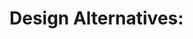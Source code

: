 # Design Alternatives: <Title>

## Overview
<Describe what is being designed in 2-3 sentences>

Example:
This document evaluates multiple design approaches for the user authentication feature. We compare OAuth2.0, session-based, and SaaS-based authentication methods to select the optimal implementation that meets our security and scalability requirements.

---

## Alternative 1: <Design Alternative Name>

**Overview**
<Describe this design alternative in 2-3 sentences>

**Architecture**
```
<Simple diagram showing key components and data flow>
Example:
Client → API Gateway → Auth Service → Token Validation
                         ↓
                    User Database
```

**Pros**
- ✅ Pro 1: <Specific advantage>
- ✅ Pro 2: <Specific advantage>
- ✅ Pro 3: <Specific advantage>
- ✅ Pro 4: <Specific advantage> (optional)
- ✅ Pro 5: <Specific advantage> (optional)

**Cons**
- ❌ Con 1: <Specific limitation or drawback>
- ❌ Con 2: <Specific limitation or drawback>
- ❌ Con 3: <Specific limitation or drawback>
- ❌ Con 4: <Specific limitation or drawback> (optional)
- ❌ Con 5: <Specific limitation or drawback> (optional)

**Implementation Complexity**: Low / Med / High

**Primary Risks**
<Describe the main technical risks in 1-2 sentences>

---

## Alternative 2: <Design Alternative Name>

**Overview**
<Describe this design alternative in 2-3 sentences>

**Architecture**
```
<Simple diagram showing key components and data flow>
```

**Pros**
- ✅ Pro 1: <Specific advantage>
- ✅ Pro 2: <Specific advantage>
- ✅ Pro 3: <Specific advantage>
- ✅ Pro 4: <Specific advantage> (optional)
- ✅ Pro 5: <Specific advantage> (optional)

**Cons**
- ❌ Con 1: <Specific limitation or drawback>
- ❌ Con 2: <Specific limitation or drawback>
- ❌ Con 3: <Specific limitation or drawback>
- ❌ Con 4: <Specific limitation or drawback> (optional)
- ❌ Con 5: <Specific limitation or drawback> (optional)

**Implementation Complexity**: Low / Med / High

**Primary Risks**
<Describe the main technical risks in 1-2 sentences>

---

## Alternative 3: <Design Alternative Name>

**Overview**
<Describe this design alternative in 2-3 sentences>

**Architecture**
```
<Simple diagram showing key components and data flow>
```

**Pros**
- ✅ Pro 1: <Specific advantage>
- ✅ Pro 2: <Specific advantage>
- ✅ Pro 3: <Specific advantage>
- ✅ Pro 4: <Specific advantage> (optional)
- ✅ Pro 5: <Specific advantage> (optional)

**Cons**
- ❌ Con 1: <Specific limitation or drawback>
- ❌ Con 2: <Specific limitation or drawback>
- ❌ Con 3: <Specific limitation or drawback>
- ❌ Con 4: <Specific limitation or drawback> (optional)
- ❌ Con 5: <Specific limitation or drawback> (optional)

**Implementation Complexity**: Low / Med / High

**Primary Risks**
<Describe the main technical risks in 1-2 sentences>

---

## Comparison Matrix

| Criteria | Alternative 1: <Name> | Alternative 2: <Name> | Alternative 3: <Name> |
|----------|----------------------|----------------------|----------------------|
| **Implementation Effort** | 5 person-days | 8 person-days | 3 person-days |
| **Maintainability** | High / Med / Low | High / Med / Low | High / Med / Low |
| **Performance** | 100ms / High / Good | 50ms / Very High | 200ms / Medium |
| **Scalability** | High / Med / Low | High / Med / Low | High / Med / Low |
| **Team Familiarity** | High / Med / Low | High / Med / Low | High / Med / Low |
| **Technical Debt** | Low / Med / High | Low / Med / High | Low / Med / High |
| **Security** | High / Med / Low | High / Med / Low | High / Med / Low |
| **Cost** | Low / Med / High | Low / Med / High | Low / Med / High |

*Note: Adjust criteria based on project requirements*

---

## Recommended Solution

### Selected Design: Alternative <N>: <Name>

**Selection Rationale** (3-5 sentences)
<Explain why this design was chosen over the alternatives>

Example:
Alternative 1 is recommended for the following three main reasons:
1. **High Maintainability**: Simple module composition that all team members can easily understand and extend
2. **Security Compliance**: Adheres to OAuth2.0 standards, minimizing vulnerability risks and meeting regulatory requirements
3. **Existing System Compatibility**: Easy integration with current authentication infrastructure, resulting in low migration costs and minimal disruption

Alternative 2 offers superior performance, but has high implementation complexity and risks increased long-term maintenance costs. Alternative 3 is suitable for rapid development, but does not meet our requirements in terms of scalability and data ownership.

**Key Trade-offs**
<Describe what we're sacrificing and why it's acceptable - 2-4 bullet points>

Example:
- **Performance**: Response time is approximately 2x compared to Alternative 2 (50ms → 100ms), but it still well satisfies the 200ms requirement, and the impact on user experience is minimal
- **Initial Development Speed**: Development period is approximately 2x compared to Alternative 3, but we prioritize long-term maintainability and extensibility
- **Infrastructure Complexity**: Requires additional token storage infrastructure, but this provides better scalability and security control

---

## Next Steps

**User Action Required:**
1. Review the alternatives and comparison matrix above
2. If you agree with the recommended solution, proceed with:
   ```
   /sdp:design-detail <slug>
   ```
3. If you prefer a different alternative, specify it:
   ```
   /sdp:design-detail <slug> 2
   ```
4. If you want modifications to any alternative, provide feedback in natural language and the alternatives will be updated

**What Happens Next:**
- The `design-detail` command will create a comprehensive detailed design document
- This includes: architecture diagrams, data models, API specifications, security measures, implementation guidelines, and file structure
- The detailed design will be based on your selected alternative

---

*Created: YYYY-MM-DD*
*Design alternatives version: 1.0*
